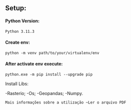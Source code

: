 ## Setup:
#### Python Version:
~~~
Python 3.11.3
~~~

#### Create env:
~~~
python -m venv path/to/your/virtualenv/env
~~~

#### After activate env execute:
~~~
python.exe -m pip install --upgrade pip
~~~

Install Libs:

 -Rasterio;
 -Os;
 -Geopandas;
 -Numpy.
 
~~~
Mais informações sobre a utilização ~Ler o arquivo PDF
